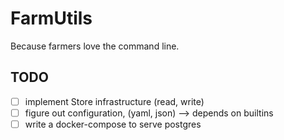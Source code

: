 # FarmUtils

Because farmers love the command line.

## TODO

- [ ] implement Store infrastructure (read, write)
- [ ] figure out configuration, (yaml, json) --> depends on builtins
- [ ] write a docker-compose to serve postgres
